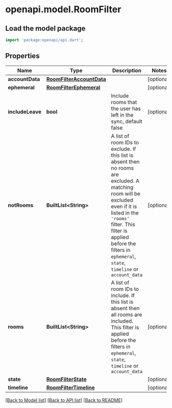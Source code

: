 # openapi.model.RoomFilter

## Load the model package
```dart
import 'package:openapi/api.dart';
```

## Properties
Name | Type | Description | Notes
------------ | ------------- | ------------- | -------------
**accountData** | [**RoomFilterAccountData**](RoomFilterAccountData.md) |  | [optional] 
**ephemeral** | [**RoomFilterEphemeral**](RoomFilterEphemeral.md) |  | [optional] 
**includeLeave** | **bool** | Include rooms that the user has left in the sync, default false | [optional] 
**notRooms** | **BuiltList&lt;String&gt;** | A list of room IDs to exclude. If this list is absent then no rooms are excluded. A matching room will be excluded even if it is listed in the `'rooms'` filter. This filter is applied before the filters in `ephemeral`, `state`, `timeline` or `account_data` | [optional] 
**rooms** | **BuiltList&lt;String&gt;** | A list of room IDs to include. If this list is absent then all rooms are included. This filter is applied before the filters in `ephemeral`, `state`, `timeline` or `account_data` | [optional] 
**state** | [**RoomFilterState**](RoomFilterState.md) |  | [optional] 
**timeline** | [**RoomFilterTimeline**](RoomFilterTimeline.md) |  | [optional] 

[[Back to Model list]](../README.md#documentation-for-models) [[Back to API list]](../README.md#documentation-for-api-endpoints) [[Back to README]](../README.md)


